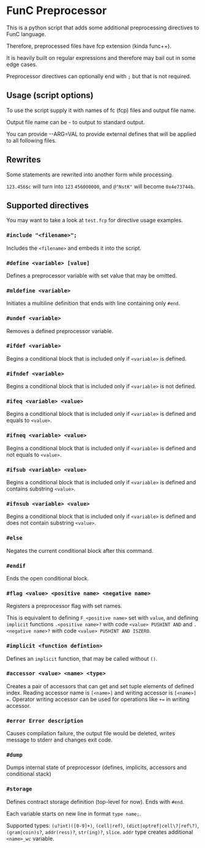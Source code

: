 # FunC Preprocessor
This is a python script that adds some additional preprocessing directives to FunC language.

Therefore, preprocessed files have fcp extension (kinda func++).

It is heavily built on regular expressions and therefore may bail out in some edge cases.

Preprocessor directives can optionally end with `;` but that is not required.

## Usage (script options)
To use the script supply it with names of fc (fcp) files and output file name.

Output file name can be - to output to standard output.

You can provide --ARG=VAL to provide external defines that will be applied to all following files.

## Rewrites
Some statements are rewrited into another form while processing.

`123.456$c` will turn into `123` `456000000`, and `@"NstK"` will become `0x4e73744b`.


## Supported directives

You may want to take a look at `test.fcp` for directive usage examples.

### `#include "<filename>";`
Includes the `<filename>` and embeds it into the script.

### `#define <variable> [value]`
Defines a preprocessor variable with set value that may be omitted.

### `#mldefine <variable>`
Initiates a multiline definition that ends with line containing only `#end`.

### `#undef <variable>`
Removes a defined preprocessor variable.

### `#ifdef <variable>`
Begins a conditional block that is included only if `<variable>` is defined.

### `#ifndef <variable>`
Begins a conditional block that is included only if `<variable>` is not defined.

### `#ifeq <variable> <value>`
Begins a conditional block that is included only if `<variable>` is defined and equals to `<value>`.

### `#ifneq <variable> <value>`
Begins a conditional block that is included only if `<variable>` is defined and not equals to `<value>`.

### `#ifsub <variable> <value>`
Begins a conditional block that is included only if `<variable>` is defined and contains substring `<value>`.

### `#ifnsub <variable> <value>`
Begins a conditional block that is included only if `<variable>` is defined and does not contain substring `<value>`.

### `#else`
Negates the current conditional block after this command.

### `#endif`
Ends the open conditional block.

### `#flag <value> <positive name> <negative name>`
Registers a preprocessor flag with set names.

This is equivalent to defining `F_<positive name>` set with `value`, 
and defining `implicit` functions `.<positive name>?` with code `<value> PUSHINT AND`
and `.<negative name>?` with code `<value> PUSHINT AND ISZERO`.

### `#implicit <function defintion>`
Defines an `implicit` function, that may be called without `()`.

### `#accessor <value> <name> <type>`
Creates a pair of accessors that can get and set tuple elements of defined index.
Reading accessor name is `[<name>]` and writing accessor is `[<name>] =`.
Operator writing accessor can be used for operations like `+=` in writing accessor.

### `#error Error description`
Causes compilation failure, the output file would be deleted, writes message to stderr and changes exit code.

### `#dump`
Dumps internal state of preprocessor (defines, implicits, accessors and conditional stack)

### `#storage`
Defines contract storage definition (top-level for now). Ends with `#end`.

Each variable starts on new line in format `type name;`.

Supported types: `(u?int)([0-9]+)`, `(cell|ref)`, `(dict|optref|cell\?|ref\?)`, `(gram|coin)s?`, 
`addr(ress)?`, `str(ing)?`, `slice`. `addr` type creates additional `<name>_wc` variable.
